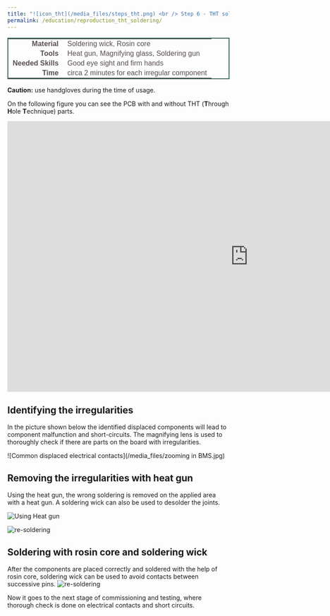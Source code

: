 ```yaml
---
title: "![icon_tht](/media_files/steps_tht.png) <br /> Step 6 - THT soldering"
permalink: /education/reproduction_tht_soldering/
---
```


<style type="text/css">
.tg  {border-collapse:collapse;border-spacing:5;border-color:#416960;border-width:2px; border-style:solid;}
.tg td{font-family:Arial, sans-serif;font-size:16px;padding:2px 10px;border-style:solid;border-width:0px;overflow:hidden;word-break:normal;border-color:#bbb;color:#594F4F;}
.tg .tg-rmb8{font-weight:bold;vertical-align:top; text-align:right;}
.tg .tg-rmb9{vertical-align:top}
.tg .tg-yw4l{font-weight:bold;vertical-align:top; text-align:right;}
.tg .tg-yw42{vertical-align:top}
</style>

<table class="tg">
  <tr>
    <td class="tg-yw4l">Material</td>
    <td class="tg-yw42">Soldering wick, Rosin core</td>
  </tr>
  <tr>
    <td class="tg-rmb8">Tools</td>
    <td class="tg-rmb9">Heat gun, Magnifying glass, Soldering gun</td>
  </tr>
  <tr>
    <td class="tg-yw4l">Needed Skills<br></td>
    <td class="tg-yw42">Good eye sight and firm hands</td>
  </tr>
  <tr>
    <td class="tg-rmb8">Time</td>
    <td class="tg-rmb9">circa 2 minutes for each irregular component</td>
  </tr>
</table>

**Caution:** use handgloves during the time of usage.

On the following figure you can see the PCB with and without THT (**T**hrough **H**ole **T**echnique) parts.

<iframe src="https://h5p.org/h5p/embed/219827" width="1091" height="614" frameborder="0" allowfullscreen="allowfullscreen"></iframe><script src="https://h5p.org/sites/all/modules/h5p/library/js/h5p-resizer.js" charset="UTF-8"></script>

## Identifying the irregularities
In the picture shown below the identified displaced components will lead to component malfunction and short-circuits. The magnifying lens is used to thoroughly check if there are parts on the board with irregularities.

![Common displaced electrical contacts](/media_files/zooming in BMS.jpg)

## Removing the irregularities with heat gun
Using the heat gun, the wrong soldering is removed on the applied area with a heat gun. A soldering wick can also be used to desolder the joints.

![Using Heat gun](/media_files/heatgun.jpg)

![re-soldering](/media_files/re-seating.jpg)

## Soldering with rosin core and soldering wick
After the components are placed correctly and soldered with the help of rosin core, soldering wick can be used to avoid contacts between successive pins.
![re-soldering](/media_files/soldering_rosing_core.jpg)

Now it goes to the next stage of commissioning and testing, where thorough check is done on electrical contacts and short circuits.
